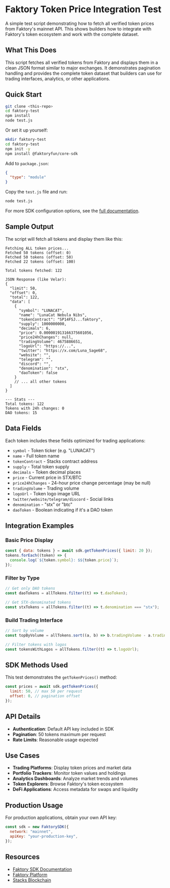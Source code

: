 # Faktory Token Price Integration Test

A simple test script demonstrating how to fetch all verified token prices from Faktory's mainnet API. This shows builders how to integrate with Faktory's token ecosystem and work with the complete dataset.

## What This Does

This script fetches all verified tokens from Faktory and displays them in a clean JSON format similar to major exchanges. It demonstrates pagination handling and provides the complete token dataset that builders can use for trading interfaces, analytics, or other applications.

## Quick Start

```bash
git clone <this-repo>
cd faktory-test
npm install
node test.js
```

Or set it up yourself:

```bash
mkdir faktory-test
cd faktory-test
npm init -y
npm install @faktoryfun/core-sdk
```

Add to `package.json`:

```json
{
  "type": "module"
}
```

Copy the `test.js` file and run:

```bash
node test.js
```

For more SDK configuration options, see the [full documentation](https://www.npmjs.com/package/@faktoryfun/core-sdk).

## Sample Output

The script will fetch all tokens and display them like this:

```
Fetching ALL token prices...
Fetched 50 tokens (offset: 0)
Fetched 50 tokens (offset: 50)
Fetched 22 tokens (offset: 100)

Total tokens fetched: 122

JSON Response (like Velar):
{
  "limit": 50,
  "offset": 0,
  "total": 122,
  "data": [
    {
      "symbol": "LUNACAT",
      "name": "LunaCat Nebula Nibs",
      "tokenContract": "SP14FSJ...faktory",
      "supply": 1000000000,
      "decimals": 6,
      "price": 0.000001913166375601056,
      "price24hChanges": null,
      "tradingVolume": 4675886651,
      "logoUrl": "https://...",
      "twitter": "https://x.com/Luna_Sage68",
      "website": "",
      "telegram": "",
      "discord": "",
      "denomination": "stx",
      "daoToken": false
    }
    // ... all other tokens
  ]
}

--- Stats ---
Total tokens: 122
Tokens with 24h changes: 0
DAO tokens: 15
```

## Data Fields

Each token includes these fields optimized for trading applications:

- `symbol` - Token ticker (e.g. "LUNACAT")
- `name` - Full token name
- `tokenContract` - Stacks contract address
- `supply` - Total token supply
- `decimals` - Token decimal places
- `price` - Current price in STX/BTC
- `price24hChanges` - 24-hour price change percentage (may be null)
- `tradingVolume` - Trading volume
- `logoUrl` - Token logo image URL
- `twitter/website/telegram/discord` - Social links
- `denomination` - "stx" or "btc"
- `daoToken` - Boolean indicating if it's a DAO token

## Integration Examples

### Basic Price Display

```javascript
const { data: tokens } = await sdk.getTokenPrices({ limit: 20 });
tokens.forEach((token) => {
  console.log(`${token.symbol}: $${token.price}`);
});
```

### Filter by Type

```javascript
// Get only DAO tokens
const daoTokens = allTokens.filter((t) => t.daoToken);

// Get STX-denominated tokens
const stxTokens = allTokens.filter((t) => t.denomination === "stx");
```

### Build Trading Interface

```javascript
// Sort by volume
const topByVolume = allTokens.sort((a, b) => b.tradingVolume - a.tradingVolume);

// Filter tokens with logos
const tokensWithLogos = allTokens.filter((t) => t.logoUrl);
```

## SDK Methods Used

This test demonstrates the `getTokenPrices()` method:

```javascript
const prices = await sdk.getTokenPrices({
  limit: 50, // max 50 per request
  offset: 0, // pagination offset
});
```

## API Details

- **Authentication**: Default API key included in SDK
- **Pagination**: 50 tokens maximum per request
- **Rate Limits**: Reasonable usage expected

## Use Cases

- **Trading Platforms**: Display token prices and market data
- **Portfolio Trackers**: Monitor token values and holdings
- **Analytics Dashboards**: Analyze market trends and volumes
- **Token Explorers**: Browse Faktory's token ecosystem
- **DeFi Applications**: Access metadata for swaps and liquidity

## Production Usage

For production applications, obtain your own API key:

```javascript
const sdk = new FaktorySDK({
  network: "mainnet",
  apiKey: "your-production-key",
});
```

## Resources

- [Faktory SDK Documentation](https://www.npmjs.com/package/@faktoryfun/core-sdk)
- [Faktory Platform](https://faktory.fun)
- [Stacks Blockchain](https://stacks.co)
